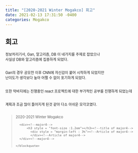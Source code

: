 ```yaml
---
title: "[2020-2021 Winter Mogakco] 회고"
date: 2021-02-13 17:31:50 -0400
categories: Mogakco
---
```

## 회고

<div style = "font-size : 0.8em"><!--biggest-->
  정보처리기사, Gan, 알고리즘, DB 이 네가지를 주제로 잡았으나<br/>
  사실상 DB와 알고리즘에 집중하게 되었다.<br/><br/>

  Gan의 경우 공모전 이후 CNN에 자신감이 붙어 시작하게 되었지만<br/>
  난이도가 생각보다 높아 어쩔 수 없이 포기하게 되었다.<br/><br/>
  
  또한 막바지에는 진행중인 react 프로젝트에 대한 부가적인 공부를 진행하게 되었는데<br/><br/>
  
  계획과 조금 많이 틀어지게 된것 같아 다소 아쉬운 모각코였다.<br/><br/>
  <div><!--<blockquote-->
    <blockquote>
      2020-2021 Winter Mogakco<br/>

      <div><!--major4-->
          <h3 style = "font-size :1.2em"></h3><!--title of major4-->
            <div style = "margin-left : 3%"><!--Article of major4-->
            </div><!--Article of major4-->
      </div><!--major4-->

    </blockquote>
  </div><!--<blockquote-->
</div><!--biggest-->
